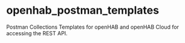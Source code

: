 # openhab_postman_templates
Postman Collections Templates for openHAB and openHAB Cloud for accessing the REST API.
